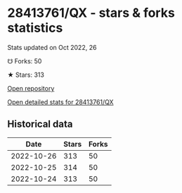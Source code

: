 # 28413761/QX - stars & forks statistics

Stats updated on Oct 2022, 26

☋ Forks: 50

★ Stars: 313

[Open repository](https://github.com/28413761/QX)

[Open detailed stats for 28413761/QX](https://reviewgithub.com/rep/28413761/QX)

## Historical data
| Date | Stars | Forks |
|------|-------|-------|
| 2022-10-26 | 313 | 50 | 
| 2022-10-25 | 314 | 50 | 
| 2022-10-24 | 313 | 50 | 

